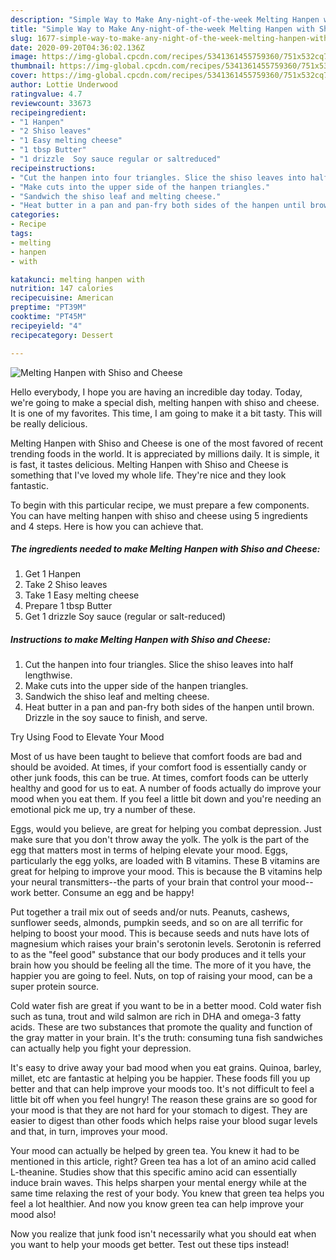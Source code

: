 ```yaml
---
description: "Simple Way to Make Any-night-of-the-week Melting Hanpen with Shiso and Cheese"
title: "Simple Way to Make Any-night-of-the-week Melting Hanpen with Shiso and Cheese"
slug: 1677-simple-way-to-make-any-night-of-the-week-melting-hanpen-with-shiso-and-cheese
date: 2020-09-20T04:36:02.136Z
image: https://img-global.cpcdn.com/recipes/5341361455759360/751x532cq70/melting-hanpen-with-shiso-and-cheese-recipe-main-photo.jpg
thumbnail: https://img-global.cpcdn.com/recipes/5341361455759360/751x532cq70/melting-hanpen-with-shiso-and-cheese-recipe-main-photo.jpg
cover: https://img-global.cpcdn.com/recipes/5341361455759360/751x532cq70/melting-hanpen-with-shiso-and-cheese-recipe-main-photo.jpg
author: Lottie Underwood
ratingvalue: 4.7
reviewcount: 33673
recipeingredient:
- "1 Hanpen"
- "2 Shiso leaves"
- "1 Easy melting cheese"
- "1 tbsp Butter"
- "1 drizzle  Soy sauce regular or saltreduced"
recipeinstructions:
- "Cut the hanpen into four triangles. Slice the shiso leaves into half lengthwise."
- "Make cuts into the upper side of the hanpen triangles."
- "Sandwich the shiso leaf and melting cheese."
- "Heat butter in a pan and pan-fry both sides of the hanpen until brown. Drizzle in the soy sauce to finish, and serve."
categories:
- Recipe
tags:
- melting
- hanpen
- with

katakunci: melting hanpen with 
nutrition: 147 calories
recipecuisine: American
preptime: "PT39M"
cooktime: "PT45M"
recipeyield: "4"
recipecategory: Dessert

---
```



![Melting Hanpen with Shiso and Cheese](https://img-global.cpcdn.com/recipes/5341361455759360/751x532cq70/melting-hanpen-with-shiso-and-cheese-recipe-main-photo.jpg)

Hello everybody, I hope you are having an incredible day today. Today, we're going to make a special dish, melting hanpen with shiso and cheese. It is one of my favorites. This time, I am going to make it a bit tasty. This will be really delicious.

Melting Hanpen with Shiso and Cheese is one of the most favored of recent trending foods in the world. It is appreciated by millions daily. It is simple, it is fast, it tastes delicious. Melting Hanpen with Shiso and Cheese is something that I've loved my whole life. They're nice and they look fantastic.




To begin with this particular recipe, we must prepare a few components. You can have melting hanpen with shiso and cheese using 5 ingredients and 4 steps. Here is how you can achieve that.

<!--inarticleads1-->

##### The ingredients needed to make Melting Hanpen with Shiso and Cheese:

1. Get 1 Hanpen
1. Take 2 Shiso leaves
1. Take 1 Easy melting cheese
1. Prepare 1 tbsp Butter
1. Get 1 drizzle  Soy sauce (regular or salt-reduced)




<!--inarticleads2-->

##### Instructions to make Melting Hanpen with Shiso and Cheese:

1. Cut the hanpen into four triangles. Slice the shiso leaves into half lengthwise.
1. Make cuts into the upper side of the hanpen triangles.
1. Sandwich the shiso leaf and melting cheese.
1. Heat butter in a pan and pan-fry both sides of the hanpen until brown. Drizzle in the soy sauce to finish, and serve.




Try Using Food to Elevate Your Mood


Most of us have been taught to believe that comfort foods are bad and should be avoided. At times, if your comfort food is essentially candy or other junk foods, this can be true. At times, comfort foods can be utterly healthy and good for us to eat. A number of foods actually do improve your mood when you eat them. If you feel a little bit down and you're needing an emotional pick me up, try a number of these.

Eggs, would you believe, are great for helping you combat depression. Just make sure that you don't throw away the yolk. The yolk is the part of the egg that matters most in terms of helping elevate your mood. Eggs, particularly the egg yolks, are loaded with B vitamins. These B vitamins are great for helping to improve your mood. This is because the B vitamins help your neural transmitters--the parts of your brain that control your mood--work better. Consume an egg and be happy!

Put together a trail mix out of seeds and/or nuts. Peanuts, cashews, sunflower seeds, almonds, pumpkin seeds, and so on are all terrific for helping to boost your mood. This is because seeds and nuts have lots of magnesium which raises your brain's serotonin levels. Serotonin is referred to as the "feel good" substance that our body produces and it tells your brain how you should be feeling all the time. The more of it you have, the happier you are going to feel. Nuts, on top of raising your mood, can be a super protein source.

Cold water fish are great if you want to be in a better mood. Cold water fish such as tuna, trout and wild salmon are rich in DHA and omega-3 fatty acids. These are two substances that promote the quality and function of the gray matter in your brain. It's the truth: consuming tuna fish sandwiches can actually help you fight your depression. 

It's easy to drive away your bad mood when you eat grains. Quinoa, barley, millet, etc are fantastic at helping you be happier. These foods fill you up better and that can help improve your moods too. It's not difficult to feel a little bit off when you feel hungry! The reason these grains are so good for your mood is that they are not hard for your stomach to digest. They are easier to digest than other foods which helps raise your blood sugar levels and that, in turn, improves your mood.

Your mood can actually be helped by green tea. You knew it had to be mentioned in this article, right? Green tea has a lot of an amino acid called L-theanine. Studies show that this specific amino acid can essentially induce brain waves. This helps sharpen your mental energy while at the same time relaxing the rest of your body. You knew that green tea helps you feel a lot healthier. And now you know green tea can help improve your mood also!

Now you realize that junk food isn't necessarily what you should eat when you want to help your moods get better. Test out  these tips  instead!

